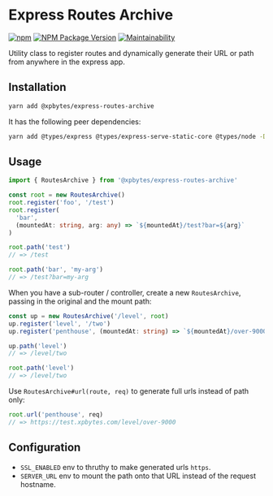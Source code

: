 # Express Routes Archive

[![npm](https://github.com/XPBytes/express-routes-archive/workflows/npm/badge.svg)](https://github.com/XPBytes/express-routes-archive/actions?query=workflow%3Anpm) [![NPM Package Version](https://badge.fury.io/js/@xpbytes%2Fexpress-routes-archive.svg)](https://npmjs.org/package/@xpbytes/express-routes-archive) [![Maintainability](https://api.codeclimate.com/v1/badges/767c9b87de0dd450dfa7/maintainability)](https://codeclimate.com/github/XPBytes/express-routes-archive/maintainability)

Utility class to register routes and dynamically generate their URL or path from anywhere in the express app.

## Installation

```bash
yarn add @xpbytes/express-routes-archive
```

It has the following peer dependencies:

```bash
yarn add @types/express @types/express-serve-static-core @types/node -D
```

## Usage

```typescript
import { RoutesArchive } from '@xpbytes/express-routes-archive'

const root = new RoutesArchive()
root.register('foo', '/test')
root.register(
  'bar',
  (mountedAt: string, arg: any) => `${mountedAt}/test?bar=${arg}`
)

root.path('test')
// => /test

root.path('bar', 'my-arg')
// => /test?bar=my-arg
```

When you have a sub-router / controller, create a new `RoutesArchive`, passing in the original and the mount path:

```typescript
const up = new RoutesArchive('/level', root)
up.register('level', '/two')
up.register('penthouse', (mountedAt: string) => `${mountedAt}/over-9000`)

up.path('level')
// => /level/two

root.path('level')
// => /level/two
```

Use `RoutesArchive#url(route, req)` to generate full urls instead of path only:

```typescript
root.url('penthouse', req)
// => https://test.xpbytes.com/level/over-9000
```

## Configuration

- `SSL_ENABLED` env to thruthy to make generated urls `https`.
- `SERVER_URL` env to mount the path onto that URL instead of the request hostname.
